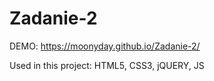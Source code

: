 # Zadanie-2

DEMO: https://moonyday.github.io/Zadanie-2/

Used in this project: HTML5, CSS3, jQUERY, JS
